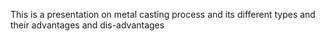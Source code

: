 This is a presentation on metal casting process and its different types and their advantages and dis-advantages 
